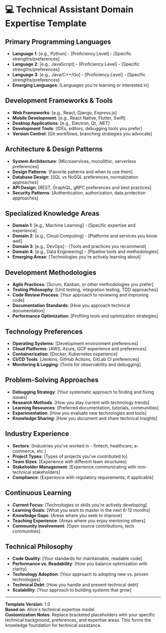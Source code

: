 # 💻 Technical Assistant Domain Expertise Template

## Primary Programming Languages
- **Language 1**: [e.g., Python] - [Proficiency Level] - [Specific strengths/preferences]
- **Language 2**: [e.g., JavaScript] - [Proficiency Level] - [Specific strengths/preferences]
- **Language 3**: [e.g., Java/C++/Go] - [Proficiency Level] - [Specific strengths/preferences]
- **Emerging Languages**: [Languages you're learning or interested in]

## Development Frameworks & Tools
- **Web Frameworks**: [e.g., React, Django, Express.js]
- **Mobile Development**: [e.g., React Native, Flutter, Swift]
- **Desktop Applications**: [e.g., Electron, Qt, .NET]
- **Development Tools**: [IDEs, editors, debugging tools you prefer]
- **Version Control**: [Git workflows, branching strategies you advocate]

## Architecture & Design Patterns
- **System Architecture**: [Microservices, monolithic, serverless preferences]
- **Design Patterns**: [Favorite patterns and when to use them]
- **Database Design**: [SQL vs NoSQL preferences, normalization approaches]
- **API Design**: [REST, GraphQL, gRPC preferences and best practices]
- **Security Patterns**: [Authentication, authorization, data protection approaches]

## Specialized Knowledge Areas
- **Domain 1**: [e.g., Machine Learning] - [Specific expertise and experience]
- **Domain 2**: [e.g., Cloud Computing] - [Platforms and services you know well]
- **Domain 3**: [e.g., DevOps] - [Tools and practices you recommend]
- **Domain 4**: [e.g., Data Engineering] - [Pipeline tools and methodologies]
- **Emerging Areas**: [Technologies you're actively learning about]

## Development Methodologies
- **Agile Practices**: [Scrum, Kanban, or other methodologies you prefer]
- **Testing Philosophy**: [Unit testing, integration testing, TDD approaches]
- **Code Review Process**: [Your approach to reviewing and improving code]
- **Documentation Standards**: [How you approach technical documentation]
- **Performance Optimization**: [Profiling tools and optimization strategies]

## Technology Preferences
- **Operating Systems**: [Development environment preferences]
- **Cloud Platforms**: [AWS, Azure, GCP experience and preferences]
- **Containerization**: [Docker, Kubernetes experience]
- **CI/CD Tools**: [Jenkins, GitHub Actions, GitLab CI preferences]
- **Monitoring & Logging**: [Tools for observability and debugging]

## Problem-Solving Approaches
- **Debugging Strategy**: [Your systematic approach to finding and fixing issues]
- **Research Methods**: [How you stay current with technology trends]
- **Learning Resources**: [Preferred documentation, tutorials, communities]
- **Experimentation**: [How you evaluate new technologies and tools]
- **Knowledge Sharing**: [How you document and share technical insights]

## Industry Experience
- **Sectors**: [Industries you've worked in - fintech, healthcare, e-commerce, etc.]
- **Project Types**: [Types of projects you've contributed to]
- **Team Sizes**: [Experience with different team structures]
- **Stakeholder Management**: [Experience communicating with non-technical stakeholders]
- **Compliance**: [Experience with regulatory requirements, if applicable]

## Continuous Learning
- **Current Focus**: [Technologies or skills you're actively developing]
- **Learning Goals**: [What you want to master in the next 6-12 months]
- **Knowledge Gaps**: [Areas where you seek to improve]
- **Teaching Experience**: [Areas where you enjoy mentoring others]
- **Community Involvement**: [Open source contributions, tech communities]

## Technical Philosophy
- **Code Quality**: [Your standards for maintainable, readable code]
- **Performance vs. Readability**: [How you balance optimization with clarity]
- **Technology Adoption**: [Your approach to adopting new vs. proven technologies]
- **Technical Debt**: [How you handle and prevent technical debt]
- **Scalability**: [Your approach to building systems that grow]

---

**Template Version**: 1.0  
**Based on**: Alice's technical expertise model  
**Customization Notes**: Replace bracketed placeholders with your specific technical background, preferences, and expertise areas. This forms the knowledge foundation for technical assistance.
